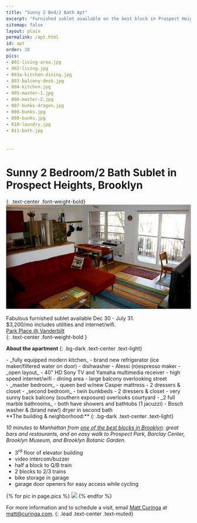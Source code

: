 ```yaml
---
title: "Sunny 2 Bed/2 Bath Apt"
excerpt: "Furnished sublet available on the best block in Prospect Heights, Brooklyn."
sitemap: false
layout: plain
permalink: /apt.html
id: apt
order: 20
pics:
- 001-living-area.jpg
- 002-living.jpg
- 003a-kitchen-dining.jpg
- 003-balcony-desk.jpg
- 004-kitchen.jpg
- 005-master-1.jpg
- 006-master-2.jpg
- 007-bunks-dragon.jpg
- 008-bunks.jpg
- 009-bunks.jpg
- 010-laundry.jpg
- 011-bath.jpg


---
```

<style>
.lead{ font-size: 2rem; padding: 1em; }
.img-thumbnail
{
  width: 100px;
}
</style>

Sunny 2 Bedroom/2 Bath Sublet in Prospect Heights, Brooklyn
===========================================================
{: .text-center .font-weight-bold}
<br>
<img src="/img/apt/cover.jpg" class="img-fluid">

Fabulous furnished sublet available Dec 30 - July 31.  
$3,200/mo includes utilities and internet/wifi.  
[Park Place @ Vanderbilt](https://goo.gl/maps/EfW5WscGK9y)  
{: .text-center .font-weight-bold }
<!-- Flexible dates (1 month minimum stay).
{: .text-center .text-muted} -->

**About the apartment**
{: .bg-dark .text-center .text-light}
<div class="row">
<div class="col-md-6" markdown="1">
- _fully equipped modern kitchen_
  - brand new refrigerator (ice maker/filtered water on door)
  - dishwasher
  - Alessi (n)espresso maker
- _open layout_
  - 40" HD Sony TV and Yamaha multimedia receiver
  - high speed internet/wifi
  - dining area
  - large balcony overlooking street
</div>
<div class="col-md-6" markdown="1">
- _master bedroom_ 
  - queen bed w/new Casper mattress
  - 2 dressers & closet
- _second bedroom_ 
  - twin bunkbeds
  - 2 dressers & closet
  - very sunny back balcony (southern exposure) overlooks courtyard
- _2 full marble bathrooms_
  - both have showers and bathtubs (1 jacuzzi)
  - Bosch washer &amp; (brand new!) dryer in second bath
</div>
</div> <!-- end row -->
<div class="row">
<div class="col-md-5" markdown="1">
**The building &amp; neighborhood:**
{: .bg-dark .text-center .text-light}

_10 minutes to Manhattan from [one of the best blocks in Brooklyn](https://goo.gl/maps/EfW5WscGK9y): great bars and restaurants, and an easy walk to Prospect Park, Barclay Center, Brooklyn Museum, and Brooklyn Botanic Garden._

- 3<sup>rd</sup> floor of elevator building
- video intercom/buzzer
- half a block to Q/B train
- 2 blocks to 2/3 trains
- bike storage in garage
- garage door openers for easy access while cycling
</div>
<div class="col" markdown="0">
  <div id="links">
  {% for pic in page.pics %}
    <a href="/img/apt/{{pic}}" title="click to see full size"><img class="img-thumbnail" src="/img/apt/thumbs/{{pic}}"></a>
  {% endfor %}
  </div>
</div>
</div>

For more information and to schedule a visit, email [Matt Curinga](https://matt.curinga.com) at <matt@curinga.com>.
{: .lead .text-center .text-muted}
